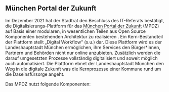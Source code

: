 
## München Portal der Zukunft

Im Dezember 2021 hat der Stadtrat den Beschluss des IT-Referats bestätigt, die Digitalisierungs-Plattform für das [München Portal der Zukunft](https://radar.muenchen.digital/project/Digital-Government/M%C3%BCnchen-Portal-der-Zukunft.html) (MPDZ) auf Basis einer modularen, in wesentlichen Teilen aus Open Source Komponenten bestehenden Architektur zu realisieren . Ein Kern-Bestandteil der Plattform stellt „Digital Workflow“ (s.u.) dar. Diese Plattform wird es der Landeshauptstadt München ermöglichen, ihre Services den Bürger*innen, Partnern und Behörden nicht nur online anzubieten. Zusätzlich werden die darauf umgesetzten Prozesse vollständig digitalisiert und soweit möglich auch automatisiert. Die Plattform ebnet der Landeshauptstadt München den Weg in die digitale Zukunft was die Kernprozesse einer Kommune rund um die Daseinsfürsorge angeht.

Das MPDZ nutzt folgende Komponenten:

<TagTile :tag-names="['mpdz']" />


<script setup>
import TagTile from "../.vitepress/components/TagTile.vue";
</script>
